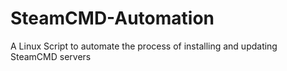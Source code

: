 # SteamCMD-Automation
A Linux Script to automate the process of installing and updating SteamCMD servers
